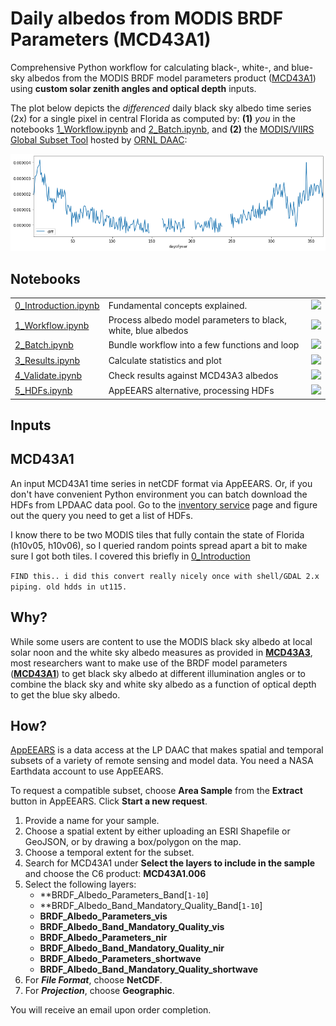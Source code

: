 # Daily albedos from MODIS BRDF Parameters (MCD43A1)

Comprehensive Python workflow for calculating black-, white-, and blue-sky albedos from the MODIS BRDF model parameters product ([MCD43A1](https://www.umb.edu/spectralmass/terra_aqua_modis/modis_brdf_albedo_product_mcd43)) using **custom solar zenith angles and optical depth** inputs. 

The plot below depicts the *differenced* daily black sky albedo time series (2x) for a single pixel in central Florida as computed by: **(1)** *you* in the notebooks [1_Workflow.ipynb](1_Workflow.ipynb) and [2_Batch.ipynb](2_Batch.ipynb), and **(2)** the [MODIS/VIIRS Global Subset Tool](https://modis.ornl.gov/cgi-bin/MODIS/global/subset.pl) hosted by [ORNL DAAC](https://daac.ornl.gov/):

![val](docs/img/browse0_validation.png)

## Notebooks
<table>
    <tr>
        <td style="text-align:left"><a href="0_Introduction.ipynb">0_Introduction.ipynb</a></td>
        <td style="text-align:left">Fundamental concepts explained.</b></td>
        <td style="text-align:center"><a href="https://mybinder.org/v2/gh/jjmcnelis/florida_usgs_albedo_evapotranspiration/master?filepath=0_Introduction.ipynb"><img src="https://mybinder.org/badge_logo.svg"></a></td>
    </tr>
    <tr>
        <td style="text-align:left"><a href="1_Workflow.ipynb">1_Workflow.ipynb</a></td>
        <td style="text-align:left">Process albedo model parameters to black, white, blue albedos</td>
        <td style="text-align:center"><a href="https://mybinder.org/v2/gh/jjmcnelis/florida_usgs_albedo_evapotranspiration/master?filepath=1_Workflow.ipynb"><img src="https://mybinder.org/badge_logo.svg"></a></td>
    </tr>
    <tr>
        <td style="text-align:left"><a href="2_Batch.ipynb">2_Batch.ipynb</a></td>
        <td style="text-align:left">Bundle workflow into a few functions and loop</td>
        <td style="text-align:center"><a href="https://mybinder.org/v2/gh/jjmcnelis/florida_usgs_albedo_evapotranspiration/master?filepath=2_Batch.ipynb"><img src="https://mybinder.org/badge_logo.svg"></a></td>
    </tr>
    <tr>
        <td style="text-align:left"><a href="3_Results.ipynb">3_Results.ipynb</a></td>
        <td style="text-align:left">Calculate statistics and plot</td>
        <td style="text-align:center"><a href="https://mybinder.org/v2/gh/jjmcnelis/florida_usgs_albedo_evapotranspiration/master?filepath=3_Results.ipynb"><img src="https://mybinder.org/badge_logo.svg"></a></td>
    </tr>
    <tr>
        <td style="text-align:left"><a href="4_Validate.ipynb">4_Validate.ipynb</a></td>
        <td style="text-align:left">Check results against MCD43A3 albedos</td>
        <td style="text-align:center"><a href="https://mybinder.org/v2/gh/jjmcnelis/florida_usgs_albedo_evapotranspiration/master?filepath=4_Validate.ipynb"><img src="https://mybinder.org/badge_logo.svg"></a></td>
    <tr>
        <td style="text-align:left"><a href="5_HDFs.ipynb">5_HDFs.ipynb</a></td>
        <td style="text-align:left">AppEEARS alternative, processing HDFs</td>
        <td style="text-align:center"><a href="https://mybinder.org/v2/gh/jjmcnelis/florida_usgs_albedo_evapotranspiration/master?filepath=5_HDFs.ipynb"><img src="https://mybinder.org/badge_logo.svg"></a></td>
    </tr>
</table>

## Inputs

## MCD43A1
An input MCD43A1 time series in netCDF format via AppEEARS. Or, if you don't have convenient Python environment you can batch download the HDFs from LPDAAC data pool. Go to the [inventory service](https://lpdaacsvc.cr.usgs.gov/services/inventory) page and figure out the query you need to get a list of HDFs. 

I know there to be two MODIS tiles that fully contain the state of Florida (h10v05, h10v06), so I queried random points spread apart a bit to make sure I got both tiles. I covered this briefly in [0_Introduction]()


`FIND this.. i did this convert really nicely once with shell/GDAL 2.x piping. old hdds in ut115.`

## Why?

While some users are content to use the MODIS black sky albedo at local solar noon and the white sky albedo measures as provided in [**MCD43A3**](https://lpdaac.usgs.gov/dataset_discovery/modis/modis_products_table/mcd43a3_v006), most researchers want to make use of the BRDF model parameters ([**MCD43A1**](https://lpdaac.usgs.gov/dataset_discovery/modis/modis_products_table/mcd43a1_v006)) to get  black sky albedo at different illumination angles or to combine the black sky and white sky albedo as a function of optical depth to get the blue sky albedo.

## How?

[AppEEARS](https://lpdaac.usgs.gov/tools/data_access/appeears) is a data access at the LP DAAC that makes spatial and temporal subsets of a variety of remote sensing and model data. You need a NASA Earthdata account to use AppEEARS.

To request a compatible subset, choose **Area Sample** from the **Extract** button in AppEEARS. Click **Start a new request**. 
1. Provide a name for your sample.
2. Choose a spatial extent by either uploading an ESRI Shapefile or GeoJSON, or by drawing a box/polygon on the map.
3. Choose a temporal extent for the subset.
4. Search for MCD43A1 under **Select the layers to include in the sample** and choose the C6 product: **MCD43A1.006**
5. Select the following layers:
    *   **BRDF_Albedo_Parameters_Band\[`1-10`\]
    *   **BRDF_Albedo_Band_Mandatory_Quality_Band\[`1-10`\]
    *   **BRDF_Albedo_Parameters_vis**
    *   **BRDF_Albedo_Band_Mandatory_Quality_vis**
    *   **BRDF_Albedo_Parameters_nir**
    *   **BRDF_Albedo_Band_Mandatory_Quality_nir**
    *   **BRDF_Albedo_Parameters_shortwave**
    *   **BRDF_Albedo_Band_Mandatory_Quality_shortwave**
6. For ***File Format***, choose **NetCDF**.
7. For ***Projection***, choose **Geographic**.

You will receive an email upon order completion.
